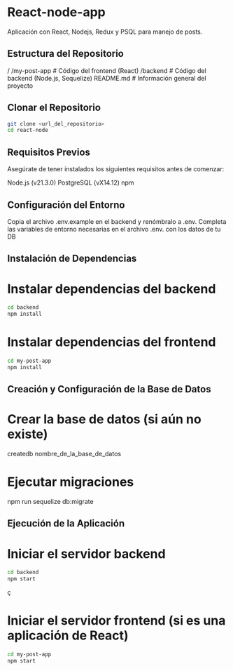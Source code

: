 # React-node-app

Aplicación con React, Nodejs, Redux y PSQL para manejo de posts.

## Estructura del Repositorio
/
  /my-post-app        # Código del frontend (React)
  /backend            # Código del backend (Node.js, Sequelize)
  README.md           # Información general del proyecto


## Clonar el Repositorio

```bash
git clone <url_del_repositorio>
cd react-node
```

## Requisitos Previos
Asegúrate de tener instalados los siguientes requisitos antes de comenzar:

Node.js (v21.3.0)
PostgreSQL (vX14.12)
npm

## Configuración del Entorno
Copia el archivo .env.example en el backend y renómbralo a .env.
Completa las variables de entorno necesarias en el archivo .env. con los datos de tu DB

## Instalación de Dependencias

# Instalar dependencias del backend

```bash
cd backend
npm install
```

# Instalar dependencias del frontend

```bash
cd my-post-app
npm install
```

## Creación y Configuración de la Base de Datos

# Crear la base de datos (si aún no existe)
createdb nombre_de_la_base_de_datos

# Ejecutar migraciones
npm run sequelize db:migrate


## Ejecución de la Aplicación

# Iniciar el servidor backend
```bash
cd backend
npm start
```
ç
# Iniciar el servidor frontend (si es una aplicación de React)

```bash
cd my-post-app
npm start
```



